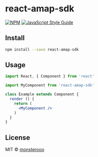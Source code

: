 # react-amap-sdk

> 

[![NPM](https://img.shields.io/npm/v/react-amap-sdk.svg)](https://www.npmjs.com/package/react-amap-sdk) [![JavaScript Style Guide](https://img.shields.io/badge/code_style-standard-brightgreen.svg)](https://standardjs.com)

## Install

```bash
npm install --save react-amap-sdk
```

## Usage

```jsx
import React, { Component } from 'react'

import MyComponent from 'react-amap-sdk'

class Example extends Component {
  render () {
    return (
      <MyComponent />
    )
  }
}
```

## License

MIT © [monsterooo](https://github.com/monsterooo)
